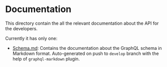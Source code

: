 # Documentation

This directory contain the all the relevant documentation about the API for the developers.

Currently it has only one:

- [Schema.md](./Schema.md): Contains the documentation about the GraphQL schema in Markdown format. Auto-generated on push to `develop` branch with the help of `graphql-markdown` plugin.
